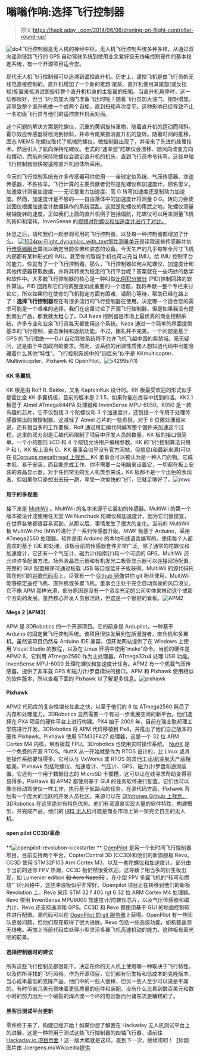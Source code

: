 # 嗡嗡作响:选择飞行控制器

> 原文:[https://hack aday . com/2014/06/06/droning-on-flight-controller-round-up/](https://hackaday.com/2014/06/06/droning-on-flight-controller-round-up/)

![do4](../Images/fefa5419d0e10e50431ac9c7dfe8a6ba.png)飞行控制器是无人机的神经中枢。无人机飞行控制系统多种多样。从通过双向遥测链路飞行的 GPS 自动驾驶系统到使用业余爱好级无线电控制硬件的基本稳定系统，有一个开源项目适合您。

现代无人机飞行控制器可以追溯到遥控直升机。历史上，遥控飞机是由飞行员的无线电直接控制的。直升机增加了一个新的难题:尾桨。直升机使用其尾部(或反扭矩)旋翼来抵消试图旋转整个直升机机身的主旋翼的扭矩。当直升机悬停时，这一切都很好，但当飞行员加大油门准备飞出时呢？随着飞行员加大油门，扭矩增加，这导致整个直升机做一个或两个自旋，直到扭矩再次变平。这种影响已经导致不止一名初级飞行员与他们的遥控直升机面对面。

这个问题的解决方案是陀螺仪，沉重的黄铜旋转重物，随着直升机的运动而倾斜。霍尔效应传感器将检测到倾斜，并命令尾桨抵消直升机的旋转。随着时间的推移，固态 MEMS 陀螺仪取代了机械陀螺仪。微控制器出现了，并带来了先进的处理技术。然后引入了航向保持陀螺仪。老式的“速率型”陀螺仪会漂移、随风向改变方向和摆动，而航向保持陀螺仪会锁定直升机的机头，直到飞行员命令转弯。这些单轴飞行控制器很快被遥控直升机团体所采用。

今天的飞行控制系统有许多传感器可供使用——全球定位系统、气压传感器、空速传感器，不胜枚举。飞行计算的主要贡献者仍然是陀螺仪和加速度计。顾名思义，加速度计测量加速度——无论是重力加速度、高 G 转弯加速度还是制动力加速度。然而，加速度计是不够的——自由落体中的加速度计将测量 0 G。转向力会使试图仅根据加速度计数据操作的系统混乱。这就是陀螺仪的用武之地。陀螺仪测量绕轴旋转的速度。正如我们上面的直升机例子包括偏航，陀螺仪可以用来测量飞机的俯仰和滚转。InvenSense 的[视频对陀螺仪和加速度计进行了对比。](https://www.youtube.com/watch?v=s19W-MG-whE)

休息之后，请和我们一起参观可用的飞行控制器，以及每一种控制器都增加了什么。 [![1024px-Flight_dynamics_with_text](../Images/cc88798652ac4f9115060dc0b3e30e10.png)惯性测量单元](http://en.wikipedia.org/wiki/Inertial_measurement_unit)是读取这些传感器并执行[传感器融合](http://en.wikipedia.org/wiki/Sensor_fusion)算法以确定当前位置和姿态的设备。今天生产的几乎每架全尺寸飞机内部都有某种形式的 IMU。甚至你的智能手机也可以充当 IMU。给 IMU 控制平台的能力，你就有了一个飞行控制器。那么，飞行控制器如何从陀螺仪、加速度计和其他传感器获取数据，并将其转换为稳定的飞行平台呢？答案就在一些巧妙的数学和软件中。大多数飞行控制器的核心是一种叫做[比例积分微分](http://en.wikipedia.org/wiki/PID_controller) (PID)控制回路的软件算法。PID 回路和它们的调整是如此重要的一个话题，我将奉献一整个专栏来讨论它，所以如果你在使你的飞机稳定方面有困难，请耐心等待，帮助已经在路上了！**选择飞行控制器**现在有很多流行的飞行控制器在使用。决定哪一个适合您的需求可能是一个艰难的选择。我们在这里讨论了开源飞行控制器，但是如果我没有提到商业产品，那我就太粗心了。DJI Naza 控制器是市场上最优秀的商业控制系统。许多专业和业余飞行员每天都使用这个系统。Naza 通过一个简单的界面提供基本的飞行控制、姿态保持和返航功能。不过，娜扎并不完美。一个问题是基于 GPS 的飞行拒绝——DJI 自动驾驶系统将不允许飞机飞越中国的紫禁城。毫无疑问，这是由于中国政府的要求。然而，该系统的闭源性质使人想知道代码中可能隐藏着什么其他“特性”。飞行控制系统中的“四巨头”似乎是 KKmulticopter、Multiwiicopter、Pixhawk 和 OpenPilot。![54299s7(1)](../Images/27d0eceea3753d323173205fdf9bf182.png)

#### **KK 多翼机**

KK 板是由 Rolf R. Bakke，又名 KapteinKuk 设计的。KK 板最受欢迎的形式似乎是霍比金 KK 多翼机板，目前的版本是 2.1.5，如果你能在库存中找到的话。KK2.1 板基于 Atmel ATmega644PA 处理器和 InvenSense MPU-6050。6050 是一款有趣的芯片，它不仅包括 3 个陀螺仪和 3 个加速度计，还包括一个专用于处理传感器输出的微控制器。这减轻了 Atmel 芯片的一些负担。对于 8 位微处理器来说，还有相当多的工作要做，Rolf 通过用汇编代码编写整个固件来加速这个过程。这里的双刃剑是汇编代码限制了项目中开发人员的数量。KK 板的接口很简单。一个小的图形 LCD 和 4 个按钮允许用户编程参数。KK 的飞行控制算法只用 P 和 I，KK 板上没有 D。KK 董事会似乎没有官方网站，但信息(和最新来源)可以在 [RCgroups megathread 上找到。](http://www.rcgroups.com/forums/showthread.php?t=1675613)KK 董事会可以被认为是一种入门药物。它成本低，易于安装，而且能完成工作。你不需要一台电脑来设置它，一切都在板上安装的液晶显示器。对于任何常见的无人机类型来说，KK 板都不是一个出色的表现者，但如果你只是想出去玩一趟，享受一次愉快的飞行，它就足够好了。![mwc](../Images/d5531145011c670e57eecb9647faaae1.png)

#### **用于**的多视图

接下来是 [MultiWii](http://www.multiwii.com/) 。MultiWii 的名字来源于它最初的传感器。MultiWii 的第一个版本被设计成使用任天堂 Wii Nunchuck 陀螺仪和加速度计，因为它们很便宜，在世界各地都很容易买到。从那以后，事情发生了很大的变化。当前的 MultiWii 板 MultiWii Pro (MWP)进行了一系列传感器升级。MWP 板基于 Arduino，采用 ATmega2560 处理器。软件是用 Arduino 的本地布线语言编写的，使用每个人都喜欢的基于 IDE 的处理。该板目前的传感器套件非常广泛。除了通常的陀螺仪和加速度计，它还有一个气压计、磁力计(指南针)和一个可选的 GPS。MultiWii 还允许许多配置方法。场外液晶显示器和有机发光二极管显示器可以连接现场配置。完整的 GUI 配置程序可通过板载 USB 端口或蓝牙子板获得。MultiWii 的源代码托管在他们的[谷歌代码页](https://code.google.com/p/multiwii/)上，尽管有一个 [Github 镜像](https://github.com/multiwii/multiwii-firmware)供你 git 粉丝使用。MultiWii 能够稳定遥控飞机、直升机或多翼飞机。董事会正处于完全自动驾驶的风口浪尖。它不像 APM 那样光滑，部分原因是没有一个资金充足的公司实体来推动这个或那个方向的发展。虽然核心开发人员很活跃，但这是一个很好的看板。![APM2](../Images/ac83661f2e3b5cc86a0f1bd4042f2048.png)

#### **Mega 2 (APM2)**

APM 是 3DRobotics 的一个开源项目。它的前身是 Ardupilot，一种基于 Arduino 的固定翼飞行控制系统。该项目很快发展到包括漫游者，直升机和多翼机。虽然该项目仍然与 Arduino IDE 兼容，但开发网站提供了在 Windows 上使用 Visual Studio 的教程，以及在 Linux 环境中使用“make”命令。当前的硬件是 APM2.6，它利用 ATmega2560 作为主处理器。ATmega32u4 处理 USB 功能。InvenSense MPU-6000 处理陀螺仪和加速度计任务。APM2 有一个机载气压传感器。提供了非车载 GPS 和磁力计/罗盘模块的接口。APM 和 Pixhawk 使用相似的软件版本，所以查看下面的 Pixhawk 以了解更多信息。![pixhawk](../Images/1f42833c118da9c193be8a9bff65d587.png)

#### **Pixhawk**

APM2 代码库的复杂性增长如此之快，以至于他们的 8 位 ATmega2560 耗尽了内存和处理能力。3DRobotics 显然需要一个有进一步发展空间的新平台。他们选择在 PX4 项目的硬件平台上进行构建。PX4 始于 2009 年，目前在瑞士联邦理工学院进行开发。3DRobotics 将 APM 代码移植到 Px4，并推出了他们自己版本的硬件 Pixhawk。Pixhawk 使用 STM32F427 处理器，这是一个 32 位 ARM Cortex M4 内核，带有板载 FPU。3Drobotics 也使用实时操作系统。 [NuttX](http://nuttx.org/) 是一个免费的开源 RTOS。NuttX 从一开始就是作为 RTOS 设计的，比 Linux 或其他操作系统要轻得多。它可以与 VxWorks 或 RTOS 的其他工业/航空航天产品相媲美。Pixhawk 包括陀螺仪、加速度计、气压计、GPS、磁力计/罗盘和遥测装置。它还有一个用于数据日志的 MicroSD 卡插槽，这可以让在线寻求帮助变得容易得多。PixHawk 和 APM2 都使用基于 GUI 的任务软件进行配置。它们也可以像全自动驾驶仪一样工作，执行基于航路点的任务。在源代码方面，Pixhawk 背后有一个庞大的活跃的开发人员社区。来源可以在 [DIYdrones Github 上找到。](https://github.com/diydrones) 3DRobotics 在这里绝对有特色优势。他们有资源来实现大量的软件特性，构建模型，并完成产品。他们的 [IRIS 无人机](https://store.3drobotics.com/products/IRIS)可能是商业市场上第一架完全自主的无人机。

#### open pilot CC3D/革命

**![openpilot-revolution-kickstarter](../Images/6446c967b89dabb86e0023d2f057192b.png) ** [OpenPilot](http://www.openpilot.org/) 是另一个长时间飞行控制器项目。目前支持两个平台，CopterControl 3D (CC3D)和他们的新旗舰板 Revo。CC3D 使用 STM32F103 Arm Cortex M3，以及一套陀螺仪和加速度计。部分由于当前的迷你 FPV 热潮，CC3D 板仍然很受欢迎。这导致了相当多的衍生板出现，如 Lumenier edition ~~和 Acro Naze32~~ 。在小型 FPV 多翼飞机的“转弯和燃烧”飞行风格中，这些冲浪板似乎非常好。Openpilot 项目正在转移到他们的新板 Revolution 上。Revo 采用 STM 32 f 405 rgt 6 32 位 ARM Cortex M4 处理器。Revo 使用 InvenSense MPU6000 加速度计/陀螺仪芯片，以及气压传感器和磁力计。Revo 还支持遥测和 GPS。CC3D 和 Revo 都使用基于 GUI 的地面控制软件进行配置。源代码可以在 [OpenPilot 的 git 服务器](http://git.openpilot.org/)上获得。OpenPilot 有一些团队更替问题，但他们现在取得了很大进展。Revo 包括一些高级功能，如机载遥测无线电。再加上当前代码库处理小型灵活多翼飞机高速机动的能力，这种板有着光明的前景。

#### 选择控制器时的建议

所有这些飞行控制员都很能干。决定在你的无人机上使用哪一种取决于飞行特性，以及你所寻找的飞行风格。作为开源项目，它们都有衍生板和低成本的克隆版本。当心成本最低的克隆产品。他们中的一些人很棒，但另一些人至少可以说是平庸的。有时节省几美元意味着更低质量的组件和装配。没有什么比看到数百美元和数小时的努力因为一个破裂的焊点或一个坏的电容器而付诸东流更糟糕的了。

#### 黑客日测试平台更新

零件终于来了，构建已经开始！如果你想了解我在 Hackaday 无人机测试平台上的进展，这是一种将用于测试这些飞行控制器的四轴飞行器，请前往 [Hackaday.io 项目页面](http://hackaday.io/project/1362-The-Hackaday-Drone-Testbed)！这一版大概就是这样。直到下一次，继续唠叨！【标题图片由 Joergens.mi/Wikipedia[提供](http://commons.wikimedia.org/wiki/File:Wikicon2013_jm8532.jpg)